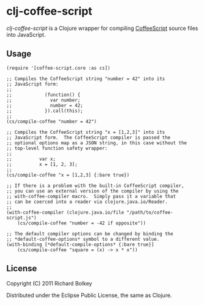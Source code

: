 # clj-coffee-script

*clj-coffee-script* is a Clojure wrapper for compiling
 [CoffeeScript](http://www.coffeescript.org) source files into JavaScript.

## Usage

    (require '[coffee-script.core :as cs])

    ;; Compiles the CoffeeScript string "number = 42" into its
    ;; JavaScript form:
    ;; 
    ;;            (function() {
    ;;              var number;
    ;;              number = 42;
    ;;            }).call(this);
    ;;
    (cs/compile-coffee "number = 42")

    ;; Compiles the CoffeeScript string "x = [1,2,3]" into its
    ;; JavaScript form.  The CoffeeScript compiler is passed the
    ;; optional options map as a JSON string, in this case without the
    ;; top-level function safety wrapper:
    ;;
    ;;          var x;
    ;;          x = [1, 2, 3];
    ;; 
    (cs/compile-coffee "x = [1,2,3] {:bare true})

    ;; If there is a problem with the built-in CoffeeScript compiler,
    ;; you can use an external version of the compiler by using the
    ;; with-coffee-compiler macro.  Simply pass it a variable that
    ;; can be coerced into a reader via clojure.java.io/Reader.
    ;;
    (with-coffee-compiler (clojure.java.io/file "/path/to/coffee-script.js")
        (cs/compile-coffee "number = -42 if opposite"))

    ;; The default compiler options can be changed by binding the
    ;; *default-coffee-options* symbol to a different value.
    (with-binding [*default-compile-options* {:bare true}]
        (cs/compile-coffee "square = (x) -> x * x"))

## License

Copyright (C) 2011 Richard Bolkey

Distributed under the Eclipse Public License, the same as Clojure.
